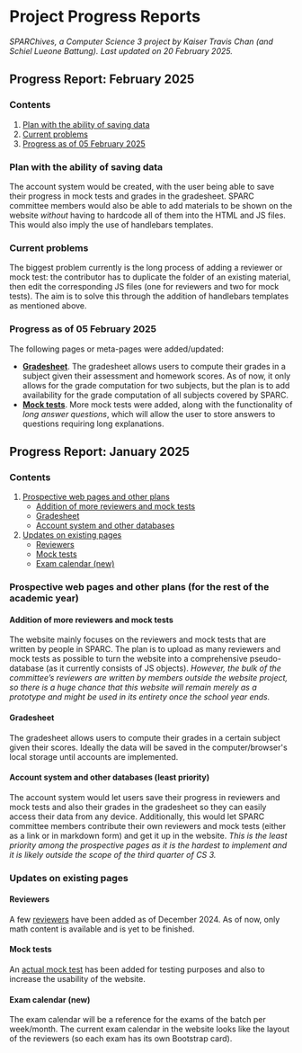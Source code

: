 # Project Progress Reports
*_SPARChives_, a Computer Science 3 project by Kaiser Travis Chan (and Schiel Lueone Battung). Last updated on 20 February 2025.*

## Progress Report: February 2025

### Contents
1. [Plan with the ability of saving data](#plan-with-the-ability-of-saving-data)
2. [Current problems](#current-problems)
3. [Progress as of 05 February 2025](#progress-as-of-05-february-2025)

### Plan with the ability of saving data

The account system would be created, with the user being able to save their progress in mock tests and grades in the gradesheet. SPARC committee members would also be able to add materials to be shown on the website *without* having to hardcode all of them into the HTML and JS files. This would also imply the use of handlebars templates.

### Current problems

The biggest problem currently is the long process of adding a reviewer or mock test: the contributor has to duplicate the folder of an existing material, then edit the corresponding JS files (one for reviewers and two for mock tests). The aim is to solve this through the addition of handlebars templates as mentioned above.

### Progress as of 05 February 2025

The following pages or meta-pages were added/updated:
- **[Gradesheet](#gradesheet)**. The gradesheet allows users to compute their grades in a subject given their assessment and homework scores. As of now, it only allows for the grade computation for two subjects, but the plan is to add availability for the grade computation of all subjects covered by SPARC.
- **[Mock tests](https://mathematicalcoder.github.io/sparchives/public/mocktests/)**. More mock tests were added, along with the functionality of *long answer questions*, which will allow the user to store answers to questions requiring long explanations.

## Progress Report: January 2025

### Contents
1. [Prospective web pages and other plans](#prospective-web-pages-and-other-plans-for-the-rest-of-the-academic-year)
   - [Addition of more reviewers and mock tests](#addition-of-more-reviewers-and-mock-tests)
   - [Gradesheet](#gradesheet)
   - [Account system and other databases](#account-system-and-other-databases-least-priority)
2. [Updates on existing pages](#updates-on-existing-pages)
   - [Reviewers](#reviewers)
   - [Mock tests](#mock-tests)
   - [Exam calendar (new)](#exam-calendar-new)
### Prospective web pages and other plans (for the rest of the academic year)
#### Addition of more reviewers and mock tests
The website mainly focuses on the reviewers and mock tests that are written by people in SPARC. The plan is to upload as many reviewers and mock tests as possible to turn the website into a comprehensive pseudo-database (as it currently consists of JS objects). _However, the bulk of the committee’s reviewers are written by members outside the website project, so there is a huge chance that this website will remain merely as a prototype and might be used in its entirety once the school year ends._
#### Gradesheet
The gradesheet allows users to compute their grades in a certain subject given their scores. Ideally the data will be saved in the computer/browser's local storage until accounts are implemented.
#### Account system and other databases (least priority)
The account system would let users save their progress in reviewers and mock tests and also their grades in the gradesheet so they can easily access their data from any device. Additionally, this would let SPARC committee members contribute their own reviewers and mock tests (either as a link or in markdown form) and get it up in the website. _This is the least priority among the prospective pages as it is the hardest to implement and it is likely outside the scope of the third quarter of CS 3._
### Updates on existing pages
#### Reviewers
A few [reviewers](https://wdprojsrbattungchan.glitch.me/reviewers) have been added as of December 2024. As of now, only math content is available and is yet to be finished.
#### Mock tests
An [actual mock test](https://wdprojsrbattungchan.glitch.me/mocktests/math3/stepfunc/) has been added for testing purposes and also to increase the usability of the website.
#### Exam calendar (new)
The exam calendar will be a reference for the exams of the batch per week/month. The current exam calendar in the website looks like the layout of the reviewers (so each exam has its own Bootstrap card).
